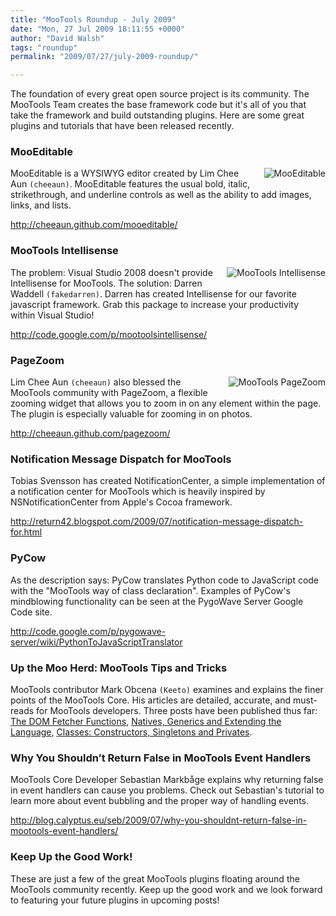 ```yaml
---
title: "MooTools Roundup - July 2009"
date: "Mon, 27 Jul 2009 18:11:55 +0000"
author: "David Walsh"
tags: "roundup"
permalink: "2009/07/27/july-2009-roundup/"

---
```

<!-- INTRO -->
<p>The foundation of every great open source project is its community. The MooTools Team creates the base framework code but it's all of you that take the framework and build outstanding plugins. Here are some great plugins and tutorials that have been released recently.</p>


<!-- Plugins -->
<h3>MooEditable</h3>
<p>
	<a href="http://cheeaun.github.com/mooeditable/"><img src="/uploads/mooeditable.png" alt="MooEditable" style="float:right;margin:0 0 15px 15px" /></a>
	MooEditable is a WYSIWYG editor created by Lim Chee Aun <code>(cheeaun)</code>.  
	MooEditable features the usual bold, italic, strikethrough, and underline controls as well
	as the ability to add images, links, and lists.
</p>
<p><a href="http://cheeaun.github.com/mooeditable/">http://cheeaun.github.com/mooeditable/</a></p>

<h3>MooTools Intellisense</h3>
<p>
	<a href="http://code.google.com/p/mootoolsintellisense/"><img src="/uploads/vsintel.png" alt="MooTools Intellisense" style="float:right;margin:0 0 15px 15px" /></a>
	The problem: Visual Studio 2008 doesn't provide Intellisense for MooTools.  The solution:  Darren Waddell <code>(fakedarren)</code>.
	Darren has created Intellisense for our favorite javascript framework.  Grab this package to increase your productivity within
	Visual Studio!
</p>
<p><a href="http://code.google.com/p/mootoolsintellisense/">http://code.google.com/p/mootoolsintellisense/</a></p>


<h3>PageZoom</h3>
<p>
	<a href="http://cheeaun.github.com/pagezoom/"><img src="/uploads/page-zoom.png" alt="MooTools PageZoom" style="float:right;margin:0 0 15px 15px" /></a>
	Lim Chee Aun <code>(cheeaun)</code> also blessed the MooTools community with PageZoom, a flexible zooming widget
	that allows you to zoom in on any element within the page.  The plugin is especially valuable for zooming in on
	photos.
</p>
<p><a href="http://cheeaun.github.com/pagezoom/">http://cheeaun.github.com/pagezoom/</a></p>


<h3>Notification Message Dispatch for MooTools</h3>
<p>
	Tobias Svensson has created NotificationCenter, a simple implementation of a notification center for MooTools which
	is heavily inspired by NSNotificationCenter from Apple's Cocoa framework.
</p>
<p>
	<a href="http://return42.blogspot.com/2009/07/notification-message-dispatch-for.html">http://return42.blogspot.com/2009/07/notification-message-dispatch-for.html</a>
</p>

<h3>PyCow</h3>
<p>
	As the description says: PyCow translates Python code to JavaScript code with the "MooTools way of class declaration".
	Examples of PyCow's mindblowing functionality can be seen at the PygoWave Server Google Code site.
</p>
<p>
	<a href="http://code.google.com/p/pygowave-server/wiki/PythonToJavaScriptTranslator">http://code.google.com/p/pygowave-server/wiki/PythonToJavaScriptTranslator</a>
</p>


<!-- Tutorials -->

<h3>Up the Moo Herd:  MooTools Tips and Tricks</h3>
<p>
	MooTools contributor Mark Obcena <code>(Keeto)</code> examines and explains the finer points of the
	MooTools Core.  His articles are detailed, accurate, and  must-reads for MooTools developers.
	Three posts have been published thus far:  
	<a href="http://keetology.com/blog/2009/07/01-up-the-moo-herd-i-playing-fetch">The DOM Fetcher Functions</a>,
	<a href="http://keetology.com/blog/2009/07/20/up-the-herd-ii-native-flora-and-fauna">Natives, Generics and Extending the Language</a>, 
	<a href="http://keetology.com/blog/2009/07/23/up-the-moo-herd-iii-its-classy-not-classic">Classes: Constructors, Singletons and Privates</a>.
</p>

<h3>Why You Shouldn’t Return False in MooTools Event Handlers</h3>
<p>
	MooTools Core Developer Sebastian Markbåge explains why returning false in event handlers can cause you problems.  Check out
	Sebastian's tutorial to learn more about event bubbling and the proper way of handling events.
</p>
<p>
	<a href="http://blog.calyptus.eu/seb/2009/07/why-you-shouldnt-return-false-in-mootools-event-handlers/">http://blog.calyptus.eu/seb/2009/07/why-you-shouldnt-return-false-in-mootools-event-handlers/</a>
</p>


<h3>Keep Up the Good Work!</h3>
<p>These are just a few of the great MooTools plugins floating around the MooTools community recently. Keep up the good work and we look forward to featuring your future plugins in upcoming posts!</p>

